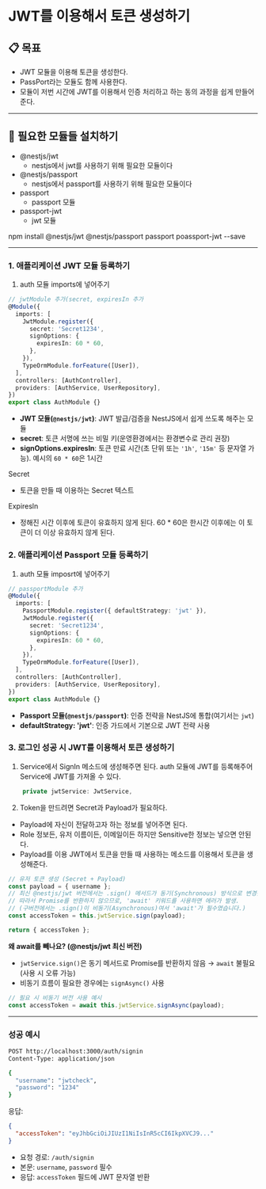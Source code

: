 # JWT를 이용해서 토큰 생성하기

## 📋 목표

- JWT 모듈을 이용해 토큰을 생성한다.
- PassPort라는 모듈도 함께 사용한다.
- 모듈이 저번 시간에 JWT를 이용해서 인증 처리하고 하는 동의 과정을 쉽게 만들어준다.

---

## 🔄 필요한 모듈들 설치하기

- @nestjs/jwt
  - nestjs에서 jwt를 사용하기 위해 필요한 모듈이다
- @nestjs/passport
  - nestjs에서 passport를 사용하기 위해 필요한 모듈이다
- passport
  - passport 모듈
- passport-jwt
  - jwt 모듈

npm install @nestjs/jwt @nestjs/passport passport poassport-jwt --save

---

### 1. 애플리케이션 JWT 모듈 등록하기

1. auth 모듈 imports에 넣어주기

```ts
// jwtModule 추가(secret, expiresIn 추가
@Module({
  imports: [
    JwtModule.register({
      secret: 'Secret1234',
      signOptions: {
        expiresIn: 60 * 60,
      },
    }),
    TypeOrmModule.forFeature([User]),
  ],
  controllers: [AuthController],
  providers: [AuthService, UserRepository],
})
export class AuthModule {}
```

- **JWT 모듈(`@nestjs/jwt`)**: JWT 발급/검증을 NestJS에서 쉽게 쓰도록 해주는 모듈
- **secret**: 토큰 서명에 쓰는 비밀 키(운영환경에서는 환경변수로 관리 권장)
- **signOptions.expiresIn**: 토큰 만료 시간(초 단위 또는 `'1h'`, `'15m'` 등 문자열 가능). 예시의 `60 * 60`은 1시간

Secret

- 토큰을 만들 때 이용하는 Secret 텍스트

Expiresln

- 정해진 시간 이후에 토큰이 유효하지 않게 된다. 60 \* 60은 한시간 이후에는 이 토큰이 더 이상 유효하지 않게 된다.

### 2. 애플리케이션 Passport 모듈 등록하기

1. auth 모듈 imposrt에 넣어주기

```ts
// passportModule 추가
@Module({
  imports: [
    PassportModule.register({ defaultStrategy: 'jwt' }),
    JwtModule.register({
      secret: 'Secret1234',
      signOptions: {
        expiresIn: 60 * 60,
      },
    }),
    TypeOrmModule.forFeature([User]),
  ],
  controllers: [AuthController],
  providers: [AuthService, UserRepository],
})
export class AuthModule {}
```

- **Passport 모듈(`@nestjs/passport`)**: 인증 전략을 NestJS에 통합(여기서는 `jwt`)
- **defaultStrategy: 'jwt'**: 인증 가드에서 기본으로 JWT 전략 사용

### 3. 로그인 성공 시 JWT를 이용해서 토큰 생성하기

1. Service에서 SignIn 메소드에 생성해주면 된다.
   auth 모듈에 JWT를 등록해주어 Service에 JWT를 가져올 수 있다.

```ts
    private jwtService: JwtService,
```

2. Token을 만드려면 Secret과 Payload가 필요하다.

- Payload에 자신이 전달하고자 하는 정보를 넣어주면 된다.
- Role 정보든, 유저 이름이든, 이메일이든 하지만 Sensitive한 정보는 넣으면 안된다.
- Payload를 이용 JWT에서 토큰을 만들 때 사용하는 메소드를 이용해서 토큰을 생성해준다.

```ts
// 유저 토큰 생성 (Secret + Payload)
const payload = { username };
// 최신 @nestjs/jwt 버전에서는 .sign() 메서드가 동기(Synchronous) 방식으로 변경됨.
// 따라서 Promise를 반환하지 않으므로, 'await' 키워드를 사용하면 에러가 발생.
// (구버전에서는 .sign()이 비동기(Asynchronous)여서 'await'가 필수였습니다.)
const accessToken = this.jwtService.sign(payload);

return { accessToken };
```

**왜 await를 빼나요? (@nestjs/jwt 최신 버전)**

- `jwtService.sign()`은 동기 메서드로 Promise를 반환하지 않음 → `await` 불필요(사용 시 오류 가능)
- 비동기 흐름이 필요한 경우에는 `signAsync()` 사용

```ts
// 필요 시 비동기 버전 사용 예시
const accessToken = await this.jwtService.signAsync(payload);
```

---

### 성공 예시

```bash
POST http://localhost:3000/auth/signin
Content-Type: application/json

{
  "username": "jwtcheck",
  "password": "1234"
}
```

응답:

```json
{
  "accessToken": "eyJhbGciOiJIUzI1NiIsInR5cCI6IkpXVCJ9..."
}
```

- 요청 경로: `/auth/signin`
- 본문: `username`, `password` 필수
- 응답: `accessToken` 필드에 JWT 문자열 반환
